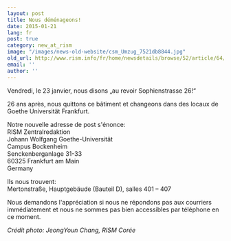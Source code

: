 ```yaml
---
layout: post
title: Nous déménageons!
date: 2015-01-21
lang: fr
post: true
category: new_at_rism
image: "/images/news-old-website/csm_Umzug_7521db8844.jpg"
old_url: http://www.rism.info/fr/home/newsdetails/browse/52/article/64/were-moving.html
email: ''
author: ''
---
```


Vendredi, le 23 janvier, nous disons „au revoir Sophienstrasse 26!“

26 ans après, nous quittons ce bâtiment et changeons dans des locaux de Goethe Universität Frankfurt.

Notre nouvelle adresse de post s'énonce:  
RISM Zentralredaktion  
Johann Wolfgang Goethe-Universität  
Campus Bockenheim  
Senckenberganlage 31-33  
60325 Frankfurt am Main  
Germany  

Ils nous trouvent:  
Mertonstraße, Hauptgebäude (Bauteil D), salles 401 – 407  

Nous demandons l'appréciation si nous ne répondons pas aux courriers immédiatement et nous ne sommes pas bien accessibles par téléphone en ce moment.

_Crédit photo: JeongYoun Chang, RISM Corée_
